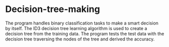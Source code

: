 # Decision-tree-making
The program handles binary classification tasks to make a smart decision by itself. The ID3 decision tree learning algorithm is used to create a decision tree from the training data. The program tests the test data with the decision tree traversing the nodes of the tree and derived the accuracy. 
